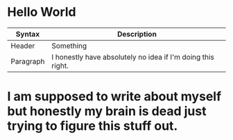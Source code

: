# Hello World
| Syntax | Description |
| --- | ----------- |
| Header | Something |
| Paragraph | I honestly have absolutely no idea if I'm doing this right. |
# I am supposed to write about myself but honestly my brain is dead just trying to figure this stuff out. #
